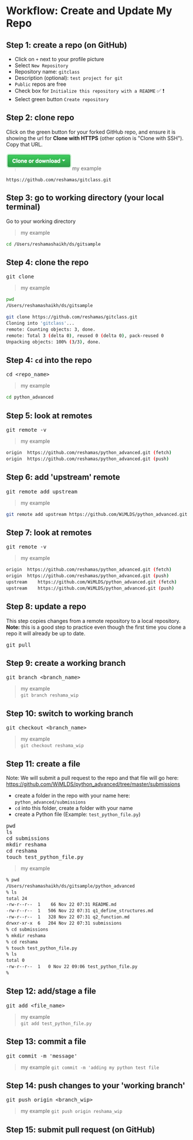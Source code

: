 # Workflow:  Create and Update My Repo

## Step 1:  create a repo (on GitHub)
- Click on `+` next to your profile picture
- Select `New Repository`
- Repository name:  `gitclass`
- Description (optional):  `test project for git`
- `Public` repos are free
- Check box for `Initialize this repository with a README` :white_check_mark: :heavy_exclamation_mark:
- Select green button `Create repository`

## Step 2:  clone repo

Click on the green button for your forked GitHub repo, and ensure it is showing the url for **Clone with HTTPS**  (other option is "Clone with SSH").  Copy that URL.    <br> <br>
<img src="../images/github_clone_button.png" align="left" height="40" width="180" >   <br> 
    
>my example  
```text
https://github.com/reshamas/gitclass.git
```

## Step 3:  go to working directory (your local terminal)
Go to your working directory  
>my example
```bash
cd /Users/reshamashaikh/ds/gitsample
```

## Step 4:  clone the repo  
<kbd> git clone <url> </kbd> 
>my example
```bash
pwd
/Users/reshamashaikh/ds/gitsample
```  
```bash
git clone https://github.com/reshamas/gitclass.git
Cloning into 'gitclass'...
remote: Counting objects: 3, done.
remote: Total 3 (delta 0), reused 0 (delta 0), pack-reused 0
Unpacking objects: 100% (3/3), done.
```
  

## Step 4:  `cd` into the repo
<kbd> cd <repo_name> </kbd>
>my example
```bash
cd python_advanced 
```

## Step 5:  look at remotes
<kbd> git remote -v </kbd>
>my example
```bash
origin	https://github.com/reshamas/python_advanced.git (fetch)
origin	https://github.com/reshamas/python_advanced.git (push)
```

## Step 6:  add 'upstream' remote
<kbd> git remote add upstream <url> </kbd>
>my example
```bash
git remote add upstream https://github.com/WiMLDS/python_advanced.git
```

## Step 7:  look at remotes
<kbd> git remote -v </kbd>  
>my example
```bash
origin	https://github.com/reshamas/python_advanced.git (fetch)
origin	https://github.com/reshamas/python_advanced.git (push)
upstream	https://github.com/WiMLDS/python_advanced.git (fetch)
upstream	https://github.com/WiMLDS/python_advanced.git (push)
```

## Step 8:  update a repo
This step copies changes from a remote repository to a local repository.  
**Note:**  this is a good step to practice even though the first time you clone a repo it will already be up to date.   

<kbd> git pull </kbd> 

 
## Step 9:  create a working branch
<kbd> git branch <branch_name> </kbd>
>my example  
`git branch reshama_wip`

## Step 10:  switch to working branch
<kbd> git checkout <branch_name> </kbd>  
>my example  
`git checkout reshama_wip`

## Step 11:  create a file
Note:  We will submit a pull request to the repo and that file will go here:  https://github.com/WiMLDS/python_advanced/tree/master/submissions  

- create a folder in the repo with your name here:  `python_advanced/submissions`
- `cd` into this folder, create a folder with your name
- create a Python file (Example:  `test_python_file.py`)

<kbd> pwd </kbd>  
<kbd> ls </kbd>  
<kbd> cd submissions </kbd>  
<kbd> mkdir reshama </kbd>  
<kbd>  cd reshama </kbd>  
<kbd>  touch test_python_file.py </kbd>  

>my example
```bash
% pwd
/Users/reshamashaikh/ds/gitsample/python_advanced
% ls
total 24
-rw-r--r--  1    66 Nov 22 07:31 README.md
-rw-r--r--  1   506 Nov 22 07:31 q1_define_structures.md
-rw-r--r--  1   328 Nov 22 07:31 q2_function.md
drwxr-xr-x  6   204 Nov 22 07:31 submissions
% cd submissions 
% mkdir reshama
% cd reshama
% touch test_python_file.py
% ls
total 0
-rw-r--r--  1   0 Nov 22 09:06 test_python_file.py
% 
```
    
## Step 12:  add/stage a file
<kbd> git add <file_name> </kbd>  
>my example  
`git add test_python_file.py`

## Step 13:  commit a file
<kbd> git commit -m 'message' </kbd>
>my example
 `git commit -m 'adding my python test file`
 
## Step 14:  push changes to your 'working branch'
<kbd> git push origin <branch_wip> </kbd>  
>my example
`git push origin reshama_wip`


## Step 15:  submit pull request (on GitHub)
